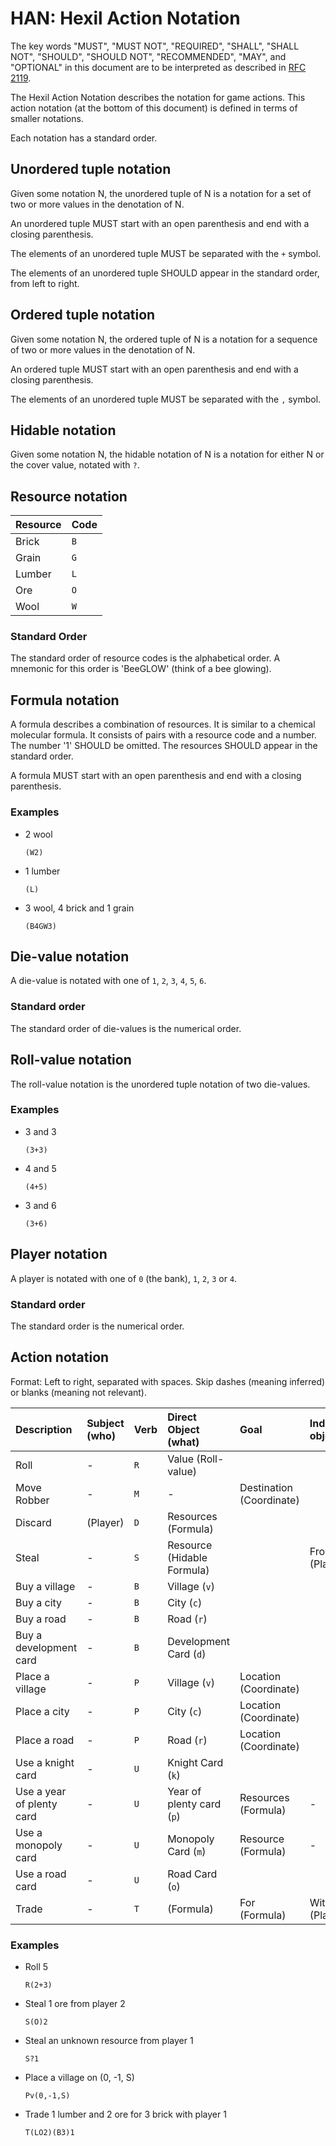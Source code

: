 # HAN: Hexil Action Notation

The key words "MUST", "MUST NOT", "REQUIRED", "SHALL", "SHALL NOT", "SHOULD",
"SHOULD NOT", "RECOMMENDED", "MAY", and "OPTIONAL" in this document are to be
interpreted as described in [RFC 2119](https://www.ietf.org/rfc/rfc2119.txt).

The Hexil Action Notation describes the notation for game actions. This action
notation (at the bottom of this document) is defined in terms of smaller
notations.

Each notation has a standard order.

## Unordered tuple notation

Given some notation N, the unordered tuple of N is a notation for a set of two
or more values in the denotation of N.

An unordered tuple MUST start with an open parenthesis and end with a closing
parenthesis.

The elements of an unordered tuple MUST be separated with the `+` symbol.

The elements of an unordered tuple SHOULD appear in the standard order, from
left to right.

## Ordered tuple notation

Given some notation N, the ordered tuple of N is a notation for a sequence of
two or more values in the denotation of N.

An ordered tuple MUST start with an open parenthesis and end with a closing
parenthesis.

The elements of an unordered tuple MUST be separated with the `,` symbol.

## Hidable notation

Given some notation N, the hidable notation of N is a notation for either N or
the cover value, notated with `?`.

## Resource notation

| Resource | Code |
| -------- | ---- |
| Brick    | `B`  |
| Grain    | `G`  |
| Lumber   | `L`  |
| Ore      | `O`  |
| Wool     | `W`  |

### Standard Order

The standard order of resource codes is the alphabetical order. A mnemonic for
this order is 'BeeGLOW' (think of a bee glowing).

## Formula notation

A formula describes a combination of resources. It is similar to a chemical
molecular formula. It consists of pairs with a resource code and a number. The
number '1' SHOULD be omitted. The resources SHOULD appear in the standard order.

A formula MUST start with an open parenthesis and end with a closing
parenthesis.

### Examples

-   2 wool

    `(W2)`

-   1 lumber

    `(L)`

-   3 wool, 4 brick and 1 grain

    `(B4GW3)`

## Die-value notation

A die-value is notated with one of `1`, `2`, `3`, `4`, `5`, `6`.

### Standard order

The standard order of die-values is the numerical order.

## Roll-value notation

The roll-value notation is the unordered tuple notation of two die-values.

### Examples

-   3 and 3

    `(3+3)`

-   4 and 5

    `(4+5)`

-   3 and 6

    `(3+6)`

## Player notation

A player is notated with one of `0` (the bank), `1`, `2`, `3` or `4`.

### Standard order

The standard order is the numerical order.

## Action notation

Format: Left to right, separated with spaces. Skip dashes (meaning inferred) or
blanks (meaning not relevant).

| Description               | Subject (who) | Verb | Direct Object (what)       | Goal                     | Indirect object |
| :------------------------ | :------------ | :--- | :------------------------- | :----------------------- | :-------------- |
| Roll                      | -             | `R`  | Value (Roll-value)         |                          |                 |
| Move Robber               | -             | `M`  | -                          | Destination (Coordinate) |                 |
| Discard                   | (Player)      | `D`  | Resources (Formula)        |                          |                 |
| Steal                     | -             | `S`  | Resource (Hidable Formula) |                          | From (Player)   |
| Buy a village             | -             | `B`  | Village (`v`)              |                          |                 |
| Buy a city                | -             | `B`  | City (`c`)                 |                          |                 |
| Buy a road                | -             | `B`  | Road (`r`)                 |                          |                 |
| Buy a development card    | -             | `B`  | Development Card (`d`)     |                          |                 |
| Place a village           | -             | `P`  | Village (`v`)              | Location (Coordinate)    |                 |
| Place a city              | -             | `P`  | City (`c`)                 | Location (Coordinate)    |                 |
| Place a road              | -             | `P`  | Road (`r`)                 | Location (Coordinate)    |                 |
| Use a knight card         | -             | `U`  | Knight Card (`k`)          |                          |                 |
| Use a year of plenty card | -             | `U`  | Year of plenty card (`p`)  | Resources (Formula)      | -               |
| Use a monopoly card       | -             | `U`  | Monopoly Card (`m`)        | Resource (Formula)       | -               |
| Use a road card           | -             | `U`  | Road Card (`o`)            |                          |                 |
| Trade                     | -             | `T`  | (Formula)                  | For (Formula)            | With (Player)   |

### Examples

-   Roll 5

    `R(2+3)`

-   Steal 1 ore from player 2

    `S(O)2`

-   Steal an unknown resource from player 1

    `S?1`

-   Place a village on (0, -1, S)

    `Pv(0,-1,S)`

-   Trade 1 lumber and 2 ore for 3 brick with player 1

    `T(LO2)(B3)1`
